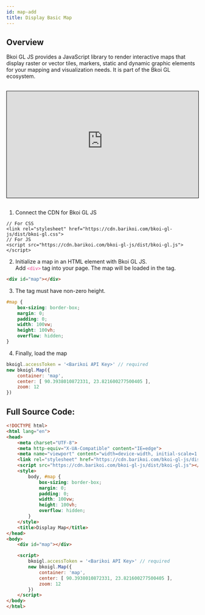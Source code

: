 ```yaml
---
id: map-add
title: Display Basic Map
---
```


## Overview
Bkoi GL JS provides a JavaScript library to render interactive maps that display raster or vector tiles, markers, static and dynamic graphic elements for your mapping and visualization needs. It is part of the Bkoi GL ecosystem.

##

<iframe src="https://bkoi-gl-example-display-map.surge.sh/" width="100%" height="280px" frameborder="0" style="border:1px solid black" allowfullscreen></iframe>

##
1. Connect the CDN for Bkoi GL JS
```
// For CSS
<link rel="stylesheet" href="https://cdn.barikoi.com/bkoi-gl-js/dist/bkoi-gl.css">
// For JS
<script src="https://cdn.barikoi.com/bkoi-gl-js/dist/bkoi-gl.js"></script>
```

2. Initialize a map in an HTML element with Bkoi GL JS. <br>
Add <span style="color:#e83e8c">`<div>`</span> tag into your page. The map will be loaded in the tag.
``` html
<div id="map"></div>
 ```
3. The tag must have non-zero height.
``` css
#map {
    box-sizing: border-box;
    margin: 0;
    padding: 0;
    width: 100vw;
    height: 100vh;
    overflow: hidden;
}
```
4. Finally, load the map
``` js
bkoigl.accessToken = '<Barikoi API Key>' // required
new bkoigl.Map({
    container: 'map',
    center: [ 90.3938010872331, 23.821600277500405 ],
    zoom: 12
})
```
## Full Source Code:
``` html
<!DOCTYPE html>
<html lang="en">
<head>
    <meta charset="UTF-8">
    <meta http-equiv="X-UA-Compatible" content="IE=edge">
    <meta name="viewport" content="width=device-width, initial-scale=1.0">
    <link rel="stylesheet" href="https://cdn.barikoi.com/bkoi-gl-js/dist/bkoi-gl.css">
    <script src="https://cdn.barikoi.com/bkoi-gl-js/dist/bkoi-gl.js"></script>
    <style>
        body, #map {
            box-sizing: border-box;
            margin: 0;
            padding: 0;
            width: 100vw;
            height: 100vh;
            overflow: hidden;
        }
    </style>
    <title>Display Map</title>
</head>
<body>
    <div id="map"></div>

    <script>
        bkoigl.accessToken = '<Barikoi API Key>' // required
        new bkoigl.Map({
            container: 'map',
            center: [ 90.3938010872331, 23.821600277500405 ],
            zoom: 12
        })
    </script>
</body>
</html>
```
